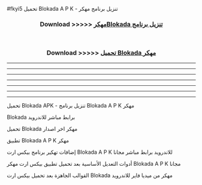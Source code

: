 #fkyi5 تحميل Blokada  A P K - تنزيل برنامج مهكر



<div align="center">
<h3>Download >>>>> <a href="https://runaway1.web.app/?sq=Blokada ">مهكرBlokada  تنزيل برنامج</a></h3><br>

<h3>Download >>>>> <a href="https://runaway1.web.app/?sq=Blokada ">تحميل Blokada  مهكر</a></h3>
</div>


----------------------------------------------------------

----------------------------------------------------------

----------------------------------------------------------

----------------------------------------------------------

----------------------------------------------------------

----------------------------------------------------------

----------------------------------------------------------

تحميل Blokada  APK - تنزيل برنامج Blokada  A P K مهكر

Blokada  برابط مباشر للاندرويد

تحميل Blokada  مهكر اخر اصدار

تطبيق Blokada  A P K مهكر

إضافات تهكير برنامج بيكس ارت Blokada  A P K للاندرويد برابط مباشر مجانا

أدوات التعديل الأساسية بعد تحميل تطبيق بيكس ارت مهكر Blokada  A P K مجانا

القوالب الجاهزة بعد تحميل بيكس ارت Blokada  مهكر من ميديا فاير للاندرويد



